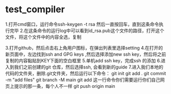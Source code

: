 # test_compiler

1.打开cmd窗口，运行命令ssh-keygen -t rsa 然后一直按回车，直到这条命令执行完毕
2.在这条命令的运行log中可以看到id_rsa.pub这个文件的路径，打开这个文件，将这个文件中的内容全选，复制

3.打开github，然后点击右上角用户图标，在弹出列表里选择setting
4.在打开的新页面中，左边找到ssh and GPG keys ,然后选择添加new ssh key，然后将之前复制的内容黏贴到KEY下面的空白框里
5.单机add ssh key，完成ssh 的添加
6.进入到我们之前创建的git 仓库，然后选择ssh, 会看到新的guide
7.进入我们本地的代码的文件夹，删除.git文件夹，然后运行以下命令：
git init
git add .
git commit -m "add files"
git branch -M main
git add    这一行命令你们需要运行你们自己网页上提示的那一条，每个人不一样
git push origin main
